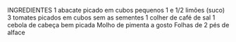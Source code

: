 INGREDIENTES
1 abacate picado em cubos pequenos
1 e 1/2 limões (suco)
3 tomates picados em cubos sem as sementes
1 colher de café de sal
1 cebola de cabeça bem picada
Molho de pimenta a gosto
Folhas de 2 pés de alface
